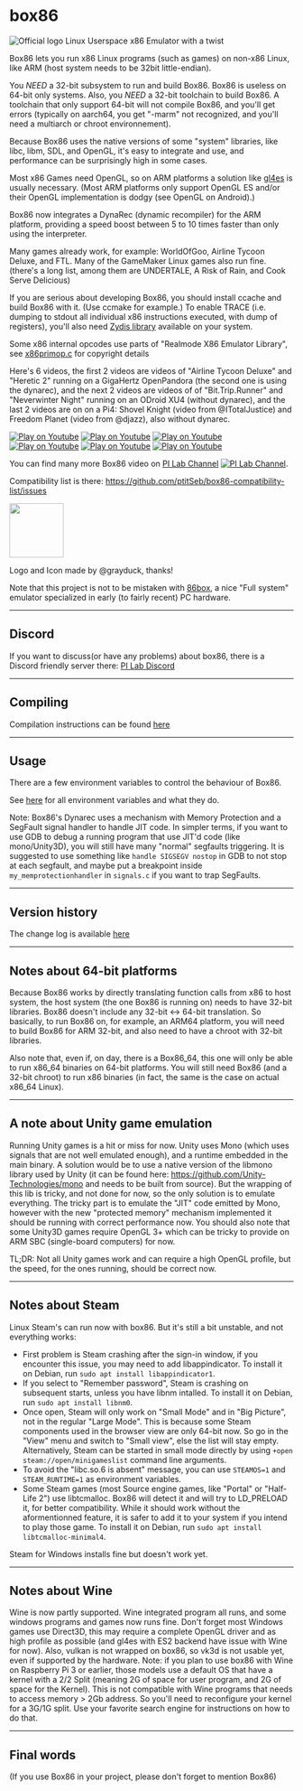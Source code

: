 # box86

![Official logo](Box86Logo.png "Official Logo")
Linux Userspace x86 Emulator with a twist

Box86 lets you run x86 Linux programs (such as games) on non-x86 Linux, like ARM (host system needs to be 32bit little-endian).

You *NEED* a 32-bit subsystem to run and build Box86. Box86 is useless on 64-bit only systems. Also, you *NEED* a 32-bit toolchain to build Box86. A toolchain that only support 64-bit will not compile Box86, and you'll get errors (typically on aarch64, you get "-marm" not recognized, and you'll need a multiarch or chroot environnement).

Because Box86 uses the native versions of some "system" libraries, like libc, libm, SDL, and OpenGL, it's easy to integrate and use, and performance can be surprisingly high in some cases.

Most x86 Games need OpenGL, so on ARM platforms a solution like [gl4es](https://github.com/ptitSeb/gl4es) is usually necessary. (Most ARM platforms only support OpenGL ES and/or their OpenGL implementation is dodgy (see OpenGL on Android).)

Box86 now integrates a DynaRec (dynamic recompiler) for the ARM platform, providing a speed boost between 5 to 10 times faster than only using the interpreter.

Many games already work, for example: WorldOfGoo, Airline Tycoon Deluxe, and FTL. Many of the GameMaker Linux games also run fine. (there's a long list, among them are UNDERTALE, A Risk of Rain, and Cook Serve Delicious)

If you are serious about developing Box86, you should install ccache and build Box86 with it. (Use ccmake for example.)
To enable TRACE (i.e. dumping to stdout all individual x86 instructions executed, with dump of registers), you'll also need [Zydis library](https://github.com/zyantific/zydis) available on your system.

Some x86 internal opcodes use parts of "Realmode X86 Emulator Library", see [x86primop.c](src/x86primop.c) for copyright details

Here's  6 videos, the first 2 videos are videos of "Airline Tycoon Deluxe" and "Heretic 2" running on a GigaHertz OpenPandora (the second one is using  the dynarec), and the next 2 videos are videos of of "Bit.Trip.Runner" and "Neverwinter Night" running on an ODroid XU4 (without dynarec), and the last 2  videos are on on a Pi4: Shovel Knight (video from @ITotalJustice) and Freedom Planet (video from @djazz), also without dynarec.

[![Play on Youtube](https://img.youtube.com/vi/bLt0hMoFDLk/3.jpg)](https://www.youtube.com/watch?v=bLt0hMoFDLk) [![Play on Youtube](https://img.youtube.com/vi/MM7kWYts7IA/3.jpg)](https://www.youtube.com/watch?v=MM7kWYts7IA) [![Play on Youtube](https://img.youtube.com/vi/8hr71S029Hg/1.jpg)](https://www.youtube.com/watch?v=8hr71S029Hg) [![Play on Youtube](https://img.youtube.com/vi/B4YN37z3-ws/1.jpg)](https://www.youtube.com/watch?v=B4YN37z3-ws) [![Play on Youtube](https://img.youtube.com/vi/xk8Q30mxqPg/1.jpg)](https://www.youtube.com/watch?v=xk8Q30mxqPg) [![Play on Youtube](https://img.youtube.com/vi/_QMRMVvYrqU/1.jpg)](https://www.youtube.com/watch?v=_QMRMVvYrqU)

You can find many more Box86 video on [PI Lab Channel](https://www.youtube.com/channel/UCgfQjdc5RceRlTGfuthBs7g) [![PI Lab Channel](https://yt3.ggpht.com/a/AATXAJyMeWrgCjs78gr6To6yX4KtDPUCS7hsbX1rRA=s100-c-k-c0xffffffff-no-rj-mo)](https://www.youtube.com/channel/UCgfQjdc5RceRlTGfuthBs7g).

Compatibility list is there: https://github.com/ptitSeb/box86-compatibility-list/issues

<img src="Box86Icon.png" width="96" height="96">

Logo and Icon made by @grayduck, thanks!

Note that this project is not to be mistaken with [86box](https://github.com/86Box/86Box), a nice "Full system" emulator specialized in early (to fairly recent) PC hardware.

----

Discord
----

If you want to discuss(or have any problems) about box86, there is a Discord friendly server there: [PI Lab Discord](https://discord.gg/Fh8sjmu)


----

Compiling
----
Compilation instructions can be found [here](COMPILE.md)

----

Usage
----

There are a few environment variables to control the behaviour of Box86.

See [here](USAGE.md) for all environment variables and what they do.

Note: Box86's Dynarec uses a mechanism with Memory Protection and a SegFault signal handler to handle JIT code. In simpler terms, if you want to use GDB to debug a running program that use JIT'd code (like mono/Unity3D), you will still have many "normal" segfaults triggering. It is suggested to use something like `handle SIGSEGV nostop` in GDB to not stop at each segfault, and maybe put a breakpoint inside `my_memprotectionhandler` in `signals.c` if you want to trap SegFaults.

----

Version history
----

The change log is available [here](CHANGELOG.md)

----

Notes about 64-bit platforms
----

Because Box86 works by directly translating function calls from x86 to host system, the host system (the one Box86 is running on) needs to have 32-bit libraries. Box86 doesn't include any 32-bit <-> 64-bit translation. So basically, to run Box86 on, for example, an ARM64 platform, you will need to build Box86 for ARM 32-bit, and also need to have a chroot with 32-bit libraries.

Also note that, even if, on day, there is a Box86_64, this one will only be able to run x86_64 binaries on 64-bit platforms. You will still need Box86 (and a 32-bit chroot) to run x86 binaries (in fact, the same is the case on actual x86_64 Linux).

----

A note about Unity game emulation
----

Running Unity games is a hit or miss for now. Unity uses Mono (which uses signals that are not well emulated enough), and a runtime embedded in the main binary. A solution would be to use a native version of the libmono library used by Unity (it can be found here: https://github.com/Unity-Technologies/mono and needs to be built from source). But the wrapping of this lib is tricky, and not done for now, so the only solution is to emulate everything. The tricky part is to emulate the "JIT" code emitted by Mono, however with the new "protected memory" mechanism implemented it should be running with correct performance now.
You should also note that some Unity3D games require OpenGL 3+ which can be tricky to provide on ARM SBC (single-board computers) for now.

TL;DR: Not all Unity games work and can require a high OpenGL profile, but the speed, for the ones running, should be correct now.

----

Notes about Steam
----

Linux Steam's can run now with box86. But it's still a bit unstable, and not everything works:
- First problem is Steam crashing after the sign-in window, if you encounter this issue, you may need to add libappindicator. To install it on Debian, run `sudo apt install libappindicator1`.
- If you select to "Remember password", Steam is crashing on subsequent starts, unless you have libnm intalled. To install it on Debian, run `sudo apt install libnm0`.
- Once open, Steam will only work on "Small Mode" and in "Big Picture", not in the regular "Large Mode". This is because some Steam components used in the browser view are only 64-bit now. So go in the "View" menu and switch to "Small view", else the list will stay empty. Alternatively, Steam can be started in small mode directly by using `+open steam://open/minigameslist` command line arguments.
- To avoid the "libc.so.6 is absent" message, you can use `STEAMOS=1` and `STEAM_RUNTIME=1` as environment variables. 
- Some Steam games (most Source engine games, like "Portal" or "Half-Life 2") use libtcmalloc. Box86 will detect it and will try to LD_PRELOAD it, for better compatibility. While it should work without the aformentionned feature, it is safer to add it to your system if you intend to play those game. To install it on Debian, run `sudo apt install libtcmalloc-minimal4`.

Steam for Windows installs fine but doesn't work yet.

----

Notes about Wine
----

Wine is now partly supported. Wine integrated program all runs, and some windows programs and games now runs fine. Don't forget most Windows games use Direct3D, this may require a complete OpenGL driver and as high profile as possible (and gl4es with ES2 backend have issue with Wine for now). Also, vulkan is not wrapped on box86, so vk3d is not usable yet, even if supported by the hardware.
Note: if you plan to use box86 with Wine on Raspberry Pi 3 or earlier, those models use a default OS that have a kernel with a 2/2 Split (meaning 2G of space for user program, and 2G of space for the Kernel). This is not compatible with Wine programs that needs to access memory > 2Gb address. So you'll need to reconfigure your kernel for a 3G/1G split. Use your favorite search engine for instructions on how to do that.

----

Final words
----

(If you use Box86 in your project, please don't forget to mention Box86)
